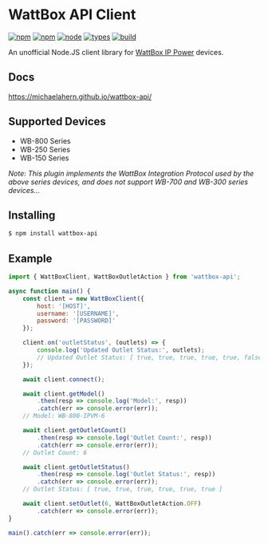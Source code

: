 # WattBox API Client

[![npm](https://badgen.net/npm/v/wattbox-api)](https://www.npmjs.com/package/wattbox-api)
[![npm](https://badgen.net/npm/dt/wattbox-api)](https://www.npmjs.com/package/wattbox-api)
[![node](https://badgen.net/npm/node/wattbox-api)](https://www.npmjs.com/package/wattbox-api)
[![types](https://badgen.net/npm/types/wattbox-api)](https://www.npmjs.com/package/wattbox-api)
[![build](https://github.com/michaelahern/wattbox-api/actions/workflows/build.yml/badge.svg)](https://github.com/michaelahern/wattbox-api/actions/workflows/build.yml)

An unofficial Node.JS client library for [WattBox IP Power](https://www.snapav.com/shop/en/snapav/wattbox-ip-power) devices.

## Docs

https://michaelahern.github.io/wattbox-api/

## Supported Devices

- WB-800 Series
- WB-250 Series
- WB-150 Series

_Note: This plugin implements the WattBox Integration Protocol used by the above series devices, and does not support WB-700 and WB-300 series devices..._

## Installing

```bash
$ npm install wattbox-api
```

## Example

```javascript
import { WattBoxClient, WattBoxOutletAction } from 'wattbox-api';

async function main() {
    const client = new WattBoxClient({
        host: '[HOST]',
        username: '[USERNAME]',
        password: '[PASSWORD]'
    });

    client.on('outletStatus', (outlets) => {
        console.log('Updated Outlet Status:', outlets);
        // Updated Outlet Status: [ true, true, true, true, true, false ]
    });

    await client.connect();

    await client.getModel()
        .then(resp => console.log('Model:', resp))
        .catch(err => console.error(err));
    // Model: WB-800-IPVM-6

    await client.getOutletCount()
        .then(resp => console.log('Outlet Count:', resp))
        .catch(err => console.error(err));
    // Outlet Count: 6

    await client.getOutletStatus()
        .then(resp => console.log('Outlet Status:', resp))
        .catch(err => console.error(err));
    // Outlet Status: [ true, true, true, true, true, true ]

    await client.setOutlet(6, WattBoxOutletAction.OFF)
        .catch(err => console.error(err));
}

main().catch(err => console.error(err));
```
